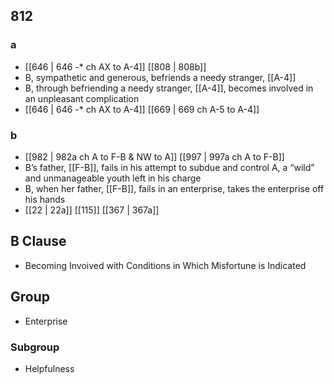 ## 812
### a
- [[646 | 646 -* ch AX to A-4]] [[808 | 808b]] 
- B, sympathetic and generous, befriends a needy stranger, [[A-4]]
- B, through befriending a needy stranger, [[A-4]], becomes involved in an unpleasant complication
- [[646 | 646 *-** ch AX to A-4]] [[669 | 669 ch A-5 to A-4]] 

### b
- [[982 | 982a ch A to F-B &amp; NW to A]] [[997 | 997a ch A to F-B]] 
- B’s father, [[F-B]], fails in his attempt to subdue and control A, a “wild” and unmanageable youth left in his charge
- B, when her father, [[F-B]], fails in an enterprise, takes the enterprise off his hands
- [[22 | 22a]] [[115]] [[367 | 367a]] 

## B Clause
- Becoming Invoived with Conditions in Which Misfortune is Indicated

## Group
- Enterprise

### Subgroup
- Helpfulness

